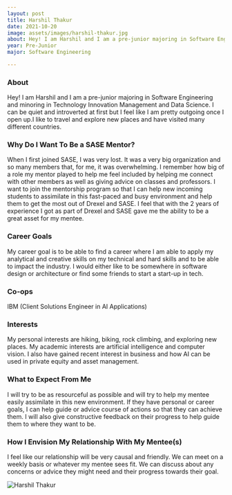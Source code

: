 ```yaml
---
layout: post
title: Harshil Thakur 
date: 2021-10-20
image: assets/images/harshil-thakur.jpg
about: Hey! I am Harshil and I am a pre-junior majoring in Software Engineering and minoring in Technology Innovation Management and Data Science. I can be quiet and introverted at first but I feel like I am pretty outgoing once I open up.I like to travel and explore new places and have visited many different countries. 
year: Pre-Junior
major: Software Engineering

---
```


### About

Hey! I am Harshil and I am a pre-junior majoring in Software Engineering and minoring in Technology Innovation Management and Data Science. I can be quiet and introverted at first but I feel like I am pretty outgoing once I open up.I like to travel and explore new places and have visited many different countries. 

### Why Do I Want To Be a SASE Mentor?

When I first joined SASE, I was very lost. It was a very big organization and so many members that, for me, it was overwhelming. I remember how big of a role my mentor played to help me feel included by helping me connect with other members as well as giving advice on classes and professors. I want to join the mentorship program so that I can help new incoming students to assimilate in this fast-paced and busy environment and help them to get the most out of Drexel and SASE. I feel that with the 2 years of experience I got as part of Drexel and SASE gave me the ability to be a great asset for my mentee. 

### Career Goals

My career goal is to be able to find a career where I am able to apply my analytical and creative skills on my technical and hard skills and to be able to impact the industry. I would either like to be somewhere in software design or architecture or find some friends to start a start-up in tech. 

### Co-ops

IBM (Client Solutions Engineer in AI Applications)

### Interests

My personal interests are hiking, biking, rock climbing, and exploring new places. My academic interests are artificial intelligence and computer vision. I also have gained recent interest in business and how AI can be used in private equity and asset management. 

### What to Expect From Me

I will try to be as resourceful as possible and will try to help my mentee easily assimilate in this new environment. If they have personal or career goals, I can help guide or advice course of actions so that they can achieve them. I will also give constructive feedback on their progress to help guide them to where they want to be.

### How I Envision My Relationship With My Mentee(s) 

I feel like our relationship will be very causal and friendly. We can meet on a weekly basis or whatever my mentee sees fit. We can discuss about any concerns or advice they might need and their progress towards their goal. 

<div class="text-center my-5">
    <img src="https://sase-drexel.github.io/mentorship-2021/assets/images/harshil-thakur.jpg" alt="Harshil Thakur" class="rounded post-img" />
</div>
